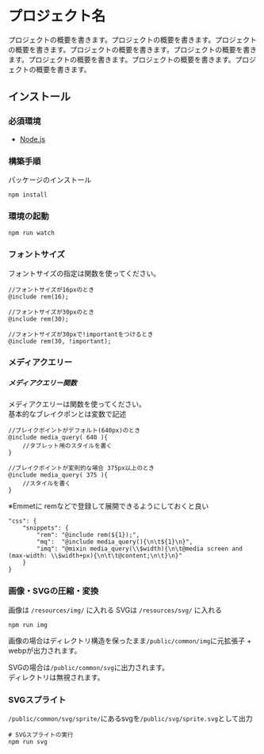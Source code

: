 # プロジェクト名

プロジェクトの概要を書きます。プロジェクトの概要を書きます。プロジェクトの概要を書きます。プロジェクトの概要を書きます。プロジェクトの概要を書きます。プロジェクトの概要を書きます。プロジェクトの概要を書きます。プロジェクトの概要を書きます。

## インストール

### 必須環境

+ [Node.js](https://nodejs.org/ja/)


### 構築手順

パッケージのインストール

```
npm install
```

### 環境の起動

```
npm run watch
```

### フォントサイズ

フォントサイズの指定は関数を使ってください。

```
//フォントサイズが16pxのとき
@include rem(16);

//フォントサイズが30pxのとき
@include rem(30);

//フォントサイズが30pxで!importantをつけるとき
@include rem(30, !important);
```

### メディアクエリー

##### メディアクエリー関数

メディアクエリーは関数を使ってください。  
基本的なブレイクポンとは変数で記述

```
//ブレイクポイントがデフォルト(640px)のとき
@include media_query( 640 ){
    //タブレット用のスタイルを書く
}

//ブレイクポイントが変則的な場合 375px以上のとき  
@include media_query( 375 ){
    //スタイルを書く
}
```

※Emmetに remなどで登録して展開できるようにしておくと良い

```
"css": {
    "snippets": {
        "rem": "@include rem(${1});",
        "mq":  "@include media_query(){\n\t${1}\n}",
        "imq": "@mixin media_query(\\$width){\n\t@media screen and (max-width: \\$width+px){\n\t\t@content;\n\t}\n}"
    }
}
```

### 画像・SVGの圧縮・変換

画像は `/resources/img/` に入れる
SVGは `/resources/svg/` に入れる

```
npm run img
```

画像の場合はディレクトリ構造を保ったまま`/public/common/img`に元拡張子 + webpが出力されます。

SVGの場合は`/public/common/svg`に出力されます。  
ディレクトリは無視されます。

### SVGスプライト

`/public/common/svg/sprite/`にあるsvgを`/public/svg/sprite.svg`として出力

```
# SVGスプライトの実行
npm run svg
```

